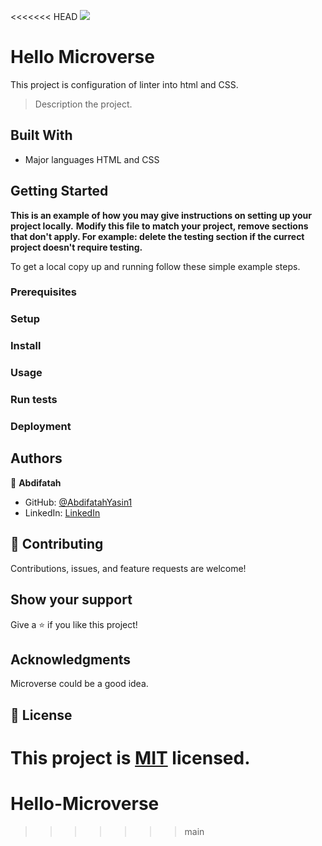 <<<<<<< HEAD
![](https://img.shields.io/badge/Microverse-blueviolet)

# Hello Microverse

This project is configuration of linter into html and CSS.

> Description the project.


## Built With

- Major languages
HTML and CSS

## Getting Started

**This is an example of how you may give instructions on setting up your project locally.**
**Modify this file to match your project, remove sections that don't apply. For example: delete the testing section if the currect project doesn't require testing.**


To get a local copy up and running follow these simple example steps.

### Prerequisites

### Setup

### Install

### Usage

### Run tests

### Deployment



## Authors

👤 **Abdifatah**

- GitHub: [@AbdifatahYasin1](https://github.com/AbdifatahYasin1)
- LinkedIn: [LinkedIn](https://www.linkedin.com/in/cabdifataax-yaasiin-69977019a/)


## 🤝 Contributing

Contributions, issues, and feature requests are welcome!



## Show your support

Give a ⭐️ if you like this project!

## Acknowledgments

Microverse could be a good idea.

## 📝 License

This project is [MIT](./MIT.md) licensed.
=======
# Hello-Microverse
>>>>>>> main
